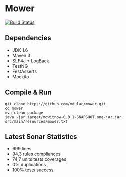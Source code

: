 Mower
=====

[![Build Status](https://api.travis-ci.org/mdulac/mower.png?branch=master)](http://travis-ci.org/mdulac/mower)

Dependencies
------------
* JDK 1.6
* Maven 3
* SLF4J + LogBack
* TestNG
* FestAsserts
* Mockito

Compile & Run
-------------

    git clone https://github.com/mdulac/mower.git
    cd mower
    mvn clean package
    java -jar target/mowitnow-0.0.1-SNAPSHOT.one-jar.jar src/main/resources/mower.txt

Latest Sonar Statistics
-----------------------
* 699 lines
* 94,3 rules compliances
* 74,7 units tests coverages
* 0% duplications
* 100% tests success
